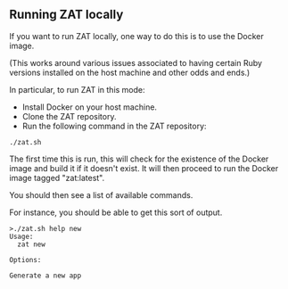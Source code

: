 ## Running ZAT locally

If you want to run ZAT locally, one way to do this is to use the Docker image.

(This works around various issues associated to having certain Ruby versions installed on the host machine and other odds and ends.)

In particular, to run ZAT in this mode:

* Install Docker on your host machine.
* Clone the ZAT repository.
* Run the following command in the ZAT repository:

```
./zat.sh
```
The first time this is run, this will check for the existence of the Docker image and build it if it doesn't exist.  It will then proceed to run the Docker image tagged "zat:latest".

You should then see a list of available commands.

For instance, you should be able to get this sort of output.

```
>./zat.sh help new
Usage:
  zat new

Options:

Generate a new app
```